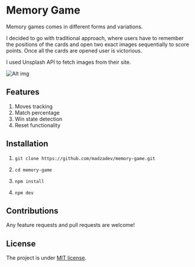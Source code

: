 # Memory Game

Memory games comes in different forms and variations.

I decided to go with traditional approach, where users have to remember the positions of the cards and open two exact images sequentially to score points. Once all the cards are opened user is victorious.

I used Unsplash API to fetch images from their site.

![Alt img](https://images.ctfassets.net/zlsyc9paq6sa/1vw5KguANULQqNkPDNuAOP/d5e179fafd5f620b0b26a31dfc33cd5a/1627636877_x.gif)

## Features

1. Moves tracking
2. Match percentage
3. Win state detection
4. Reset functionality

## Installation

1. `git clone https://github.com/madzadev/memory-game.git`

2. `cd memory-game`

3. `npm install`

4. `npm dev`

## Contributions

Any feature requests and pull requests are welcome!

## License

The project is under [MIT license](https://choosealicense.com/licenses/mit/).
